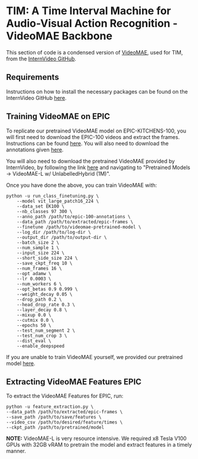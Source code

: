 # TIM: A Time Interval Machine for Audio-Visual Action Recognition - VideoMAE Backbone

This section of code is a condensed version of [VideoMAE](https://github.com/MCG-NJU/VideoMAE), used for TIM, from the [InternVideo GitHub](https://github.com/OpenGVLab/InternVideo).

## Requirements

Instructions on how to install the necessary packages can be found on the InternVideo GitHub [here](https://github.com/OpenGVLab/InternVideo/blob/main/InternVideo1/Pretrain/VideoMAE/README.md).

## Training VideoMAE on EPIC

To replicate our pretrained VideoMAE model on EPIC-KITCHENS-100, you will first need to download the EPIC-100 videos and extract the frames. Instructions can be found [here](https://github.com/epic-kitchens/epic-kitchens-100-annotations/blob/master/README.md#erratum). You will also need to download the annotations given [here](https://github.com/epic-kitchens/epic-kitchens-100-annotations).

You will also need to download the pretrained VideoMAE provided by InternVideo, by following the link [here](https://github.com/OpenGVLab/InternVideo/blob/main/InternVideo1/README.md) and navigating to "Pretrained Models -> VideoMAE-L w/ UnlabelledHybrid (1M)".

Once you have done the above, you can train VideoMAE with:

```[bash]
python -u run_class_finetuning.py \
    --model vit_large_patch16_224 \
    --data_set EK100 \
    --nb_classes 97 300 \
    --anno_path /path/to/epic-100-annotations \
    --data_path /path/to/extracted/epic-frames \
    --finetune /path/to/videomae-pretrained-model \
    --log_dir /path/to/log-dir \
    --output_dir /path/to/output-dir \
    --batch_size 2 \
    --num_sample 1 \
    --input_size 224 \
    --short_side_size 224 \
    --save_ckpt_freq 10 \
    --num_frames 16 \
    --opt adamw \
    --lr 0.0003 \
    --num_workers 6 \
    --opt_betas 0.9 0.999 \
    --weight_decay 0.05 \
    --drop_path 0.2 \
    --head_drop_rate 0.3 \
    --layer_decay 0.8 \
    --mixup 0.0 \
    --cutmix 0.0 \
    --epochs 50 \
    --test_num_segment 2 \
    --test_num_crop 3 \
    --dist_eval \
    --enable_deepspeed
```

If you are unable to train VideoMAE yourself, we provided our pretrained model [here](https://www.dropbox.com/scl/fi/kr14exj9ipfcoth01thld/videomae_epic.pth.tar?rlkey=d9jqjqp2b3zy1440qcbdog3x4&dl=0).

## Extracting VideoMAE Features EPIC

To extract the VideoMAE Features for EPIC, run:

```[bash]
python -u feature_extraction.py \
--data_path /path/to/extracted/epic-frames \
--save_path /path/to/save/features \
--video_csv /path/to/desired/feature/times \
--ckpt_path /path/to/pretrained/model
```

**NOTE:** VideoMAE-L is very resource intensive. We required x8 Tesla V100 GPUs with 32GB vRAM to pretrain the model and extract features in a timely manner.
